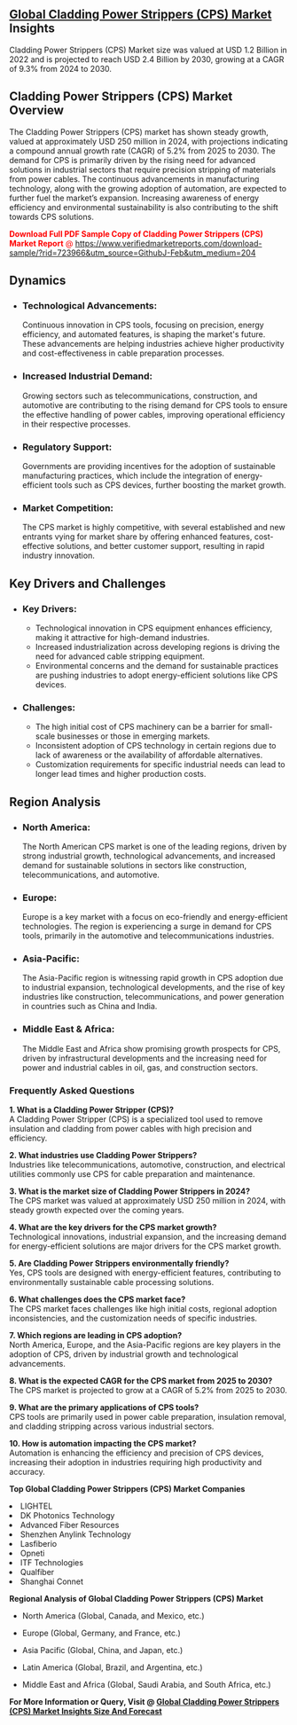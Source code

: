<h2><a href="https://www.verifiedmarketreports.com/download-sample/?rid=723966&amp;utm_source=GithubJ&amp;utm_medium=204" target="_blank">Global Cladding Power Strippers (CPS) Market</a> Insights</h2><p>Cladding Power Strippers (CPS) Market size was valued at USD 1.2 Billion in 2022 and is projected to reach USD 2.4 Billion by 2030, growing at a CAGR of 9.3% from 2024 to 2030.</p><p> <h2>Cladding Power Strippers (CPS) Market Overview</h2> <p>The Cladding Power Strippers (CPS) market has shown steady growth, valued at approximately USD 250 million in 2024, with projections indicating a compound annual growth rate (CAGR) of 5.2% from 2025 to 2030. The demand for CPS is primarily driven by the rising need for advanced solutions in industrial sectors that require precision stripping of materials from power cables. The continuous advancements in manufacturing technology, along with the growing adoption of automation, are expected to further fuel the market’s expansion. Increasing awareness of energy efficiency and environmental sustainability is also contributing to the shift towards CPS solutions. <br> <p><span class=""><span style="color: #ff0000;"><strong>Download Full PDF Sample Copy of Cladding Power Strippers (CPS) Market Report</strong> @ </span><a href="https://www.verifiedmarketreports.com/download-sample/?rid=723966&amp;utm_source=GithubJ-Feb&amp;utm_medium=204" target="_blank">https://www.verifiedmarketreports.com/download-sample/?rid=723966&amp;utm_source=GithubJ-Feb&amp;utm_medium=204</a></span></p></p> <h2>Dynamics</h2> <ul> <li><h3>Technological Advancements:</h3> Continuous innovation in CPS tools, focusing on precision, energy efficiency, and automated features, is shaping the market's future. These advancements are helping industries achieve higher productivity and cost-effectiveness in cable preparation processes.</li> <li><h3>Increased Industrial Demand:</h3> Growing sectors such as telecommunications, construction, and automotive are contributing to the rising demand for CPS tools to ensure the effective handling of power cables, improving operational efficiency in their respective processes.</li> <li><h3>Regulatory Support:</h3> Governments are providing incentives for the adoption of sustainable manufacturing practices, which include the integration of energy-efficient tools such as CPS devices, further boosting the market growth.</li> <li><h3>Market Competition:</h3> The CPS market is highly competitive, with several established and new entrants vying for market share by offering enhanced features, cost-effective solutions, and better customer support, resulting in rapid industry innovation.</li> </ul> <h2>Key Drivers and Challenges</h2> <ul> <li><h3>Key Drivers:</h3> <ul> <li>Technological innovation in CPS equipment enhances efficiency, making it attractive for high-demand industries.</li> <li>Increased industrialization across developing regions is driving the need for advanced cable stripping equipment.</li> <li>Environmental concerns and the demand for sustainable practices are pushing industries to adopt energy-efficient solutions like CPS devices.</li> </ul> </li> <li><h3>Challenges:</h3> <ul> <li>The high initial cost of CPS machinery can be a barrier for small-scale businesses or those in emerging markets.</li> <li>Inconsistent adoption of CPS technology in certain regions due to lack of awareness or the availability of affordable alternatives.</li> <li>Customization requirements for specific industrial needs can lead to longer lead times and higher production costs.</li> </ul> </li> </ul> <h2>Region Analysis</h2> <ul> <li><h3>North America:</h3> The North American CPS market is one of the leading regions, driven by strong industrial growth, technological advancements, and increased demand for sustainable solutions in sectors like construction, telecommunications, and automotive.</li> <li><h3>Europe:</h3> Europe is a key market with a focus on eco-friendly and energy-efficient technologies. The region is experiencing a surge in demand for CPS tools, primarily in the automotive and telecommunications industries.</li> <li><h3>Asia-Pacific:</h3> The Asia-Pacific region is witnessing rapid growth in CPS adoption due to industrial expansion, technological developments, and the rise of key industries like construction, telecommunications, and power generation in countries such as China and India.</li> <li><h3>Middle East & Africa:</h3> The Middle East and Africa show promising growth prospects for CPS, driven by infrastructural developments and the increasing need for power and industrial cables in oil, gas, and construction sectors.</li> </ul> <h3>Frequently Asked Questions</h3> <p><b>1. What is a Cladding Power Stripper (CPS)?</b><br>A Cladding Power Stripper (CPS) is a specialized tool used to remove insulation and cladding from power cables with high precision and efficiency.</p> <p><b>2. What industries use Cladding Power Strippers?</b><br>Industries like telecommunications, automotive, construction, and electrical utilities commonly use CPS for cable preparation and maintenance.</p> <p><b>3. What is the market size of Cladding Power Strippers in 2024?</b><br>The CPS market was valued at approximately USD 250 million in 2024, with steady growth expected over the coming years.</p> <p><b>4. What are the key drivers for the CPS market growth?</b><br>Technological innovations, industrial expansion, and the increasing demand for energy-efficient solutions are major drivers for the CPS market growth.</p> <p><b>5. Are Cladding Power Strippers environmentally friendly?</b><br>Yes, CPS tools are designed with energy-efficient features, contributing to environmentally sustainable cable processing solutions.</p> <p><b>6. What challenges does the CPS market face?</b><br>The CPS market faces challenges like high initial costs, regional adoption inconsistencies, and the customization needs of specific industries.</p> <p><b>7. Which regions are leading in CPS adoption?</b><br>North America, Europe, and the Asia-Pacific regions are key players in the adoption of CPS, driven by industrial growth and technological advancements.</p> <p><b>8. What is the expected CAGR for the CPS market from 2025 to 2030?</b><br>The CPS market is projected to grow at a CAGR of 5.2% from 2025 to 2030.</p> <p><b>9. What are the primary applications of CPS tools?</b><br>CPS tools are primarily used in power cable preparation, insulation removal, and cladding stripping across various industrial sectors.</p> <p><b>10. How is automation impacting the CPS market?</b><br>Automation is enhancing the efficiency and precision of CPS devices, increasing their adoption in industries requiring high productivity and accuracy.</p> </p><p><strong>Top Global Cladding Power Strippers (CPS) Market Companies</strong></p><div data-test-id=""><p><li>LIGHTEL</li><li> DK Photonics Technology</li><li> Advanced Fiber Resources</li><li> Shenzhen Anylink Technology</li><li> Lasfiberio</li><li> Opneti</li><li> ITF Technologies</li><li> Qualfiber</li><li> Shanghai Connet</li></p><div><strong>Regional Analysis of&nbsp;Global Cladding Power Strippers (CPS) Market</strong></div><ul><li dir="ltr"><p dir="ltr">North America&nbsp;(Global, Canada, and Mexico, etc.)</p></li><li dir="ltr"><p dir="ltr">Europe (Global, Germany, and France, etc.)</p></li><li dir="ltr"><p dir="ltr">Asia Pacific&nbsp;(Global, China, and Japan, etc.)</p></li><li dir="ltr"><p dir="ltr">Latin America&nbsp;(Global, Brazil, and Argentina, etc.)</p></li><li dir="ltr">Middle East and Africa&nbsp;(Global, Saudi Arabia, and South Africa, etc.)</li></ul><p><strong>For More Information or Query, Visit @&nbsp;</strong><strong><a href="https://www.verifiedmarketreports.com/product/cladding-power-strippers-cps-market/?utm_source=GithubJ&amp;utm_medium=204" target="_blank">Global Cladding Power Strippers (CPS) Market Insights Size And Forecast</a></strong></p></div>
